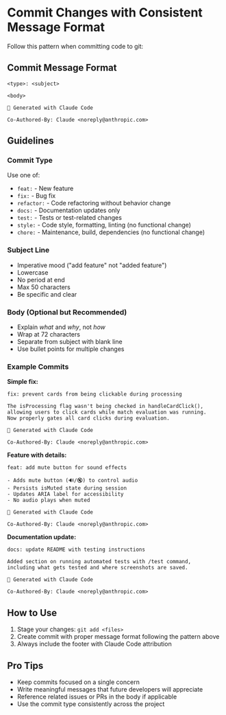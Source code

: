# Commit Changes with Consistent Message Format

Follow this pattern when committing code to git:

## Commit Message Format

```
<type>: <subject>

<body>

🤖 Generated with Claude Code

Co-Authored-By: Claude <noreply@anthropic.com>
```

## Guidelines

### Commit Type
Use one of:
- `feat:` - New feature
- `fix:` - Bug fix
- `refactor:` - Code refactoring without behavior change
- `docs:` - Documentation updates only
- `test:` - Tests or test-related changes
- `style:` - Code style, formatting, linting (no functional change)
- `chore:` - Maintenance, build, dependencies (no functional change)

### Subject Line
- Imperative mood ("add feature" not "added feature")
- Lowercase
- No period at end
- Max 50 characters
- Be specific and clear

### Body (Optional but Recommended)
- Explain *what* and *why*, not *how*
- Wrap at 72 characters
- Separate from subject with blank line
- Use bullet points for multiple changes

### Example Commits

**Simple fix:**
```
fix: prevent cards from being clickable during processing

The isProcessing flag wasn't being checked in handleCardClick(),
allowing users to click cards while match evaluation was running.
Now properly gates all card clicks during evaluation.

🤖 Generated with Claude Code

Co-Authored-By: Claude <noreply@anthropic.com>
```

**Feature with details:**
```
feat: add mute button for sound effects

- Adds mute button (🔊/🔇) to control audio
- Persists isMuted state during session
- Updates ARIA label for accessibility
- No audio plays when muted

🤖 Generated with Claude Code

Co-Authored-By: Claude <noreply@anthropic.com>
```

**Documentation update:**
```
docs: update README with testing instructions

Added section on running automated tests with /test command,
including what gets tested and where screenshots are saved.

🤖 Generated with Claude Code

Co-Authored-By: Claude <noreply@anthropic.com>
```

## How to Use

1. Stage your changes: `git add <files>`
2. Create commit with proper message format following the pattern above
3. Always include the footer with Claude Code attribution

## Pro Tips

- Keep commits focused on a single concern
- Write meaningful messages that future developers will appreciate
- Reference related issues or PRs in the body if applicable
- Use the commit type consistently across the project
